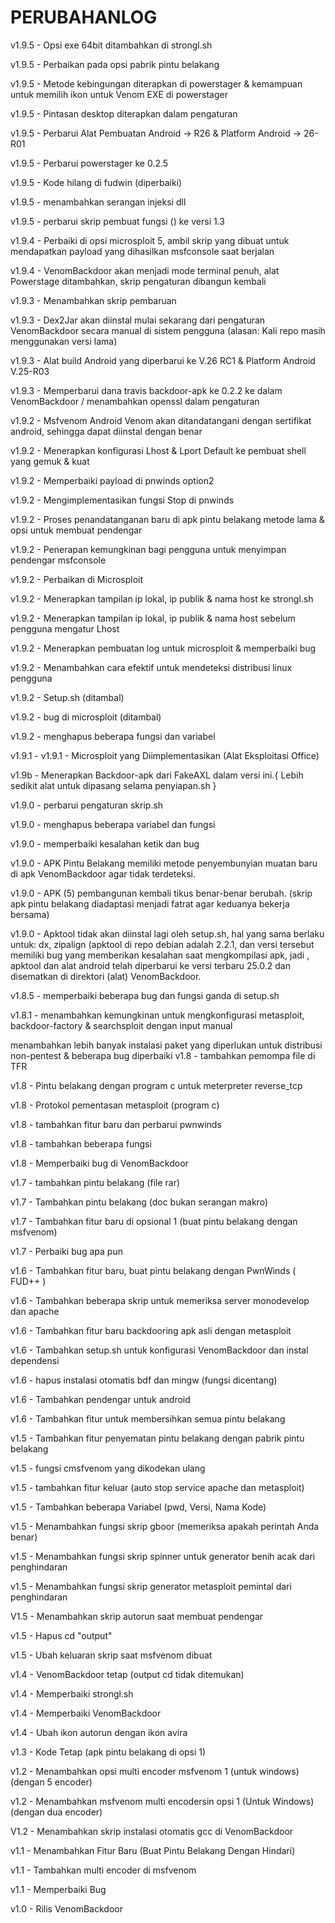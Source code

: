 
# PERUBAHANLOG 

v1.9.5 - Opsi exe 64bit ditambahkan di strongl.sh

v1.9.5 - Perbaikan pada opsi pabrik pintu belakang 

v1.9.5 - Metode kebingungan diterapkan di powerstager & kemampuan untuk memilih ikon untuk Venom EXE di powerstager

v1.9.5 - Pintasan desktop diterapkan dalam pengaturan

v1.9.5 - Perbarui Alat Pembuatan Android -> R26 & Platform Android -> 26-R01

v1.9.5 - Perbarui powerstager ke 0.2.5

v1.9.5 - Kode hilang di fudwin (diperbaiki)

v1.9.5 - menambahkan serangan injeksi dll

v1.9.5 - perbarui skrip pembuat fungsi () ke versi 1.3

v1.9.4 - Perbaiki di opsi microsploit 5, ambil skrip yang dibuat untuk mendapatkan payload yang dihasilkan msfconsole saat berjalan

v1.9.4 - VenomBackdoor akan menjadi mode terminal penuh, alat Powerstage ditambahkan, skrip pengaturan dibangun kembali

v1.9.3 - Menambahkan skrip pembaruan

v1.9.3 - Dex2Jar akan diinstal mulai sekarang dari pengaturan VenomBackdoor secara manual di sistem pengguna (alasan: Kali repo masih menggunakan versi lama)

v1.9.3 - Alat build Android yang diperbarui ke V.26 RC1 & Platform Android V.25-R03

v1.9.3 - Memperbarui dana travis backdoor-apk ke 0.2.2 ke dalam VenomBackdoor / menambahkan openssl dalam pengaturan

v1.9.2 - Msfvenom Android Venom akan ditandatangani dengan sertifikat android, sehingga dapat diinstal dengan benar

v1.9.2 - Menerapkan konfigurasi Lhost & Lport Default ke pembuat shell yang gemuk & kuat

v1.9.2 - Memperbaiki payload di pnwinds option2

v1.9.2 - Mengimplementasikan fungsi Stop di pnwinds

v1.9.2 - Proses penandatanganan baru di apk pintu belakang metode lama & opsi untuk membuat pendengar

v1.9.2 - Penerapan kemungkinan bagi pengguna untuk menyimpan pendengar msfconsole

v1.9.2 - Perbaikan di Microsploit

v1.9.2 - Menerapkan tampilan ip lokal, ip publik & nama host ke strongl.sh

v1.9.2 - Menerapkan tampilan ip lokal, ip publik & nama host sebelum pengguna mengatur Lhost

v1.9.2 - Menerapkan pembuatan log untuk microsploit & memperbaiki bug

v1.9.2 - Menambahkan cara efektif untuk mendeteksi distribusi linux pengguna

v1.9.2 - Setup.sh (ditambal)

v1.9.2 - bug di microsploit (ditambal)

v1.9.2 - menghapus beberapa fungsi dan variabel

v1.9.1 - v1.9.1 - Microsploit yang Diimplementasikan (Alat Eksploitasi Office)

v1.9b - Menerapkan Backdoor-apk dari FakeAXL dalam versi ini.{ Lebih sedikit alat untuk dipasang selama penyiapan.sh }

v1.9.0 - perbarui pengaturan skrip.sh

v1.9.0 - menghapus beberapa variabel dan fungsi

v1.9.0 - memperbaiki kesalahan ketik dan bug

v1.9.0 - APK Pintu Belakang memiliki metode penyembunyian muatan baru di apk VenomBackdoor agar tidak terdeteksi.

v1.9.0 - APK (5) pembangunan kembali tikus benar-benar berubah. (skrip apk pintu belakang diadaptasi menjadi fatrat agar keduanya bekerja bersama)

v1.9.0 - Apktool tidak akan diinstal lagi oleh setup.sh, hal yang sama berlaku untuk: dx, zipalign (apktool di repo debian adalah 2.2.1, dan versi tersebut memiliki bug yang memberikan kesalahan saat mengkompilasi apk, jadi , apktool dan alat android telah diperbarui ke versi terbaru 25.0.2 dan disematkan di direktori (alat) VenomBackdoor.

v1.8.5 - memperbaiki beberapa bug dan fungsi ganda di setup.sh

v1.8.1 - menambahkan kemungkinan untuk mengkonfigurasi metasploit, backdoor-factory & searchsploit dengan input manual

menambahkan lebih banyak instalasi paket yang diperlukan untuk distribusi non-pentest & beberapa bug diperbaiki
v1.8 - tambahkan pemompa file di TFR

v1.8 - Pintu belakang dengan program c untuk meterpreter reverse_tcp

v1.8 - Protokol pementasan metasploit (program c)

v1.8 - tambahkan fitur baru dan perbarui pwnwinds

v1.8 - tambahkan beberapa fungsi

v1.8 - Memperbaiki bug di VenomBackdoor

v1.7 - tambahkan pintu belakang (file rar)

v1.7 - Tambahkan pintu belakang (doc bukan serangan makro)

v1.7 - Tambahkan fitur baru di opsional 1 (buat pintu belakang dengan msfvenom)

v1.7 - Perbaiki bug apa pun

v1.6 - Tambahkan fitur baru, buat pintu belakang dengan PwnWinds ( FUD++ )

v1.6 - Tambahkan beberapa skrip untuk memeriksa server monodevelop dan apache

v1.6 - Tambahkan fitur baru backdooring apk asli dengan metasploit

v1.6 - Tambahkan setup.sh untuk konfigurasi VenomBackdoor dan instal dependensi

v1.6 - hapus instalasi otomatis bdf dan mingw (fungsi dicentang)

v1.6 - Tambahkan pendengar untuk android

v1.6 - Tambahkan fitur untuk membersihkan semua pintu belakang

v1.5 - Tambahkan fitur penyematan pintu belakang dengan pabrik pintu belakang

v1.5 - fungsi cmsfvenom yang dikodekan ulang

v1.5 - tambahkan fitur keluar (auto stop service apache dan metasploit)

v1.5 - Tambahkan beberapa Variabel (pwd, Versi, Nama Kode)

v1.5 - Menambahkan fungsi skrip gboor (memeriksa apakah perintah Anda benar)

v1.5 - Menambahkan fungsi skrip spinner untuk generator benih acak dari penghindaran

v1.5 - Menambahkan fungsi skrip generator metasploit pemintal dari penghindaran

V1.5 - Menambahkan skrip autorun saat membuat pendengar

v1.5 - Hapus cd "output"

v1.5 - Ubah keluaran skrip saat msfvenom dibuat

v1.4 - VenomBackdoor tetap (output cd tidak ditemukan)

v1.4 - Memperbaiki strongl.sh

v1.4 - Memperbaiki VenomBackdoor

v1.4 - Ubah ikon autorun dengan ikon avira

v1.3 - Kode Tetap (apk pintu belakang di opsi 1)

v1.2 - Menambahkan opsi multi encoder msfvenom 1 (untuk windows) (dengan 5 encoder)

v1.2 - Menambahkan msfvenom multi encodersin opsi 1 (Untuk Windows) (dengan dua encoder)

V1.2 - Menambahkan skrip instalasi otomatis gcc di VenomBackdoor

v1.1 - Menambahkan Fitur Baru (Buat Pintu Belakang Dengan Hindari)

v1.1 - Tambahkan multi encoder di msfvenom

v1.1 - Memperbaiki Bug

v1.0 - Rilis VenomBackdoor

